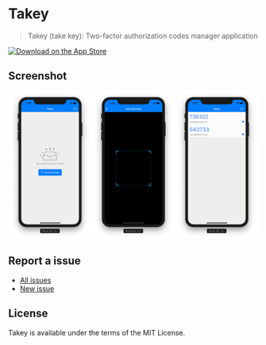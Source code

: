 Takey
=====

> Takey (take key): Two-factor authorization codes manager application

<p>
  <a href="https://itunes.apple.com/us/app/takey/id1447343446?mt=8">
    <img alt="Download on the App Store" title="App Store" src="http://i.imgur.com/0n2zqHD.png" width="140">
  </a>
</p>

## Screenshot

![Screenshot](./screenshot/image.png)

## Report a issue

* [All issues](https://github.com/jsmartx/Takey/issues)
* [New issue](https://github.com/jsmartx/Takey/issues/new)

## License

Takey is available under the terms of the MIT License.
